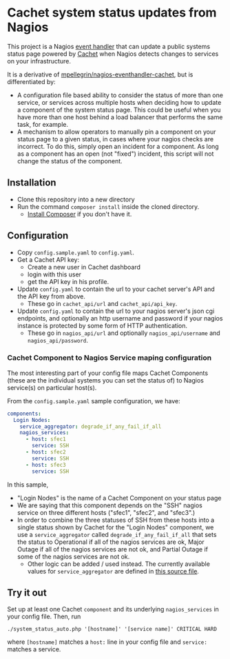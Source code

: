 # Cachet system status updates from Nagios

This project is a Nagios [event handler](https://assets.nagios.com/downloads/nagioscore/docs/nagioscore/3/en/eventhandlers.html)
that can update a public systems status page powered by [Cachet](https://cachethq.io/) when Nagios detects
changes to services on your infrastructure.

It is a derivative of [mpellegrin/nagios-eventhandler-cachet](https://github.com/mpellegrin/nagios-eventhandler-cachet),
but is differentiated by:
  * A configuration file based ability to consider the status of more than one
    service, or services across multiple hosts when deciding how to update a component
    of the system status page. This could be useful when you have more than one host
    behind a load balancer that performs the same task, for example.
  * A mechanism to allow operators to manually pin a component on your status page to a
    given status, in cases where your nagios checks are incorrect. To do this, simply
    open an incident for a component. As long as a component has an open (not "fixed") incident,
    this script will not change the status of the component.

## Installation
  * Clone this repository into a new directory  
  * Run the command `composer install` inside the cloned directory.
      * [Install Composer](https://getcomposer.org/download/) if you don't have it.
      
## Configuration
  * Copy `config.sample.yaml` to `config.yaml`.
  * Get a Cachet API key:
      * Create a new user in Cachet dashboard
      * login with this user
      * get the API key in his profile.
  * Update `config.yaml` to contain the url to your cachet server's API and the API key from above.
      * These go in `cachet_api/url` and `cachet_api/api_key`.
  * Update `config.yaml` to contain the url to your nagios server's json cgi endpoints, and optionally an http username
    and password if your nagios instance is protected by some form of HTTP authentication. 
      * These go in `nagios_api/url` and optionally `nagios_api/username` and `nagios_api/password`.
      
### Cachet Component to Nagios Service maping configuration
The most interesting part of your config file maps Cachet Components (these are the individual systems
you can set the status of) to Nagios service(s) on particular host(s).

From the `config.sample.yaml` sample configuration, we have:
```yaml
components:
  Login Nodes:
    service_aggregator: degrade_if_any_fail_if_all
    nagios_services:
      - host: sfec1
        service: SSH
      - host: sfec2
        service: SSH
      - host: sfec3
        service: SSH
``` 
In this sample,
  * "Login Nodes" is the name of a Cachet Component on your status page
  * We are saying that this component depends on the "SSH" nagios service on three different
    hosts ("sfec1", "sfec2", and "sfec3".)
  * In order to combine the three statuses of SSH from these hosts into a single status
    shown by Cachet for the "Login Nodes" component, we use a `service_aggregator` called
    `degrade_if_any_fail_if_all` that sets the status to Operational if all of the nagios
     services are ok, Major Outage if all of the nagios services are not ok, and Partial
     Outage if some of the nagios services are not ok.
     * Other logic can be added / used instead. The currently available values for
     `service_aggregator` are defined in [this source file](https://github.umn.edu/mbaynton/nagios-eventhandler-cachet/blob/master/src/ServiceAggregator/ServiceAggregatorProvider.php).
     
## Try it out
Set up at least one Cachet `component` and its underlying `nagios_services` in your config file.
Then, run  
```
./system_status_auto.php '[hostname]' '[service name]' CRITICAL HARD
```
where `[hostname]` matches a `host:` line in your config file and `service:` matches a service.